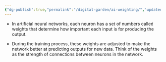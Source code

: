 ```yaml
---
{"dg-publish":true,"permalink":"/digital-garden/ai-weighting/","updated":"2023-12-06T16:37:31.217-07:00"}
---
```


- In artificial neural networks, each neuron has a set of numbers called weights that determine how important each input is for producing the output.

- During the training process, these weights are adjusted to make the network better at predicting outputs for new data. Think of the weights as the strength of connections between neurons in the network.
